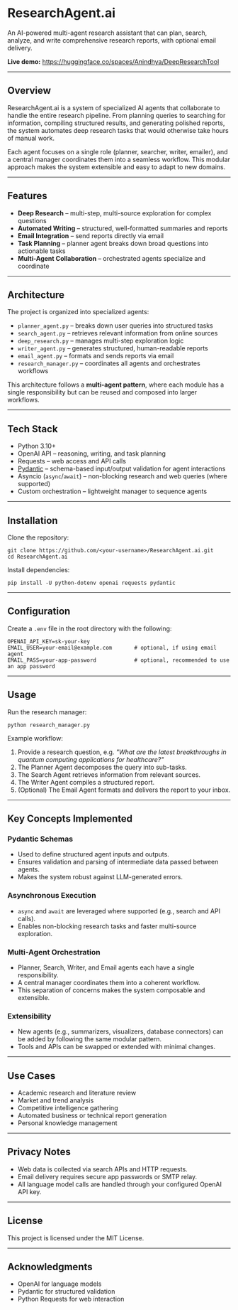 # ResearchAgent.ai

An AI-powered multi-agent research assistant that can plan, search, analyze, and write comprehensive research reports, with optional email delivery.

**Live demo:** https://huggingface.co/spaces/Anindhya/DeepResearchTool

---

## Overview

ResearchAgent.ai is a system of specialized AI agents that collaborate to handle the entire research pipeline. From planning queries to searching for information, compiling structured results, and generating polished reports, the system automates deep research tasks that would otherwise take hours of manual work.

Each agent focuses on a single role (planner, searcher, writer, emailer), and a central manager coordinates them into a seamless workflow. This modular approach makes the system extensible and easy to adapt to new domains.

---

## Features

- **Deep Research** – multi-step, multi-source exploration for complex questions  
- **Automated Writing** – structured, well-formatted summaries and reports  
- **Email Integration** – send reports directly via email  
- **Task Planning** – planner agent breaks down broad questions into actionable tasks  
- **Multi-Agent Collaboration** – orchestrated agents specialize and coordinate  

---

## Architecture

The project is organized into specialized agents:

- `planner_agent.py` – breaks down user queries into structured tasks  
- `search_agent.py` – retrieves relevant information from online sources  
- `deep_research.py` – manages multi-step exploration logic  
- `writer_agent.py` – generates structured, human-readable reports  
- `email_agent.py` – formats and sends reports via email  
- `research_manager.py` – coordinates all agents and orchestrates workflows  

This architecture follows a **multi-agent pattern**, where each module has a single responsibility but can be reused and composed into larger workflows.

---

## Tech Stack

- Python 3.10+  
- OpenAI API – reasoning, writing, and task planning  
- Requests – web access and API calls  
- [Pydantic](https://docs.pydantic.dev/) – schema-based input/output validation for agent interactions  
- Asyncio (`async`/`await`) – non-blocking research and web queries (where supported)  
- Custom orchestration – lightweight manager to sequence agents  

---

## Installation

Clone the repository:

    git clone https://github.com/<your-username>/ResearchAgent.ai.git
    cd ResearchAgent.ai

Install dependencies:

    pip install -U python-dotenv openai requests pydantic

---

## Configuration

Create a `.env` file in the root directory with the following:

    OPENAI_API_KEY=sk-your-key
    EMAIL_USER=your-email@example.com       # optional, if using email agent
    EMAIL_PASS=your-app-password            # optional, recommended to use an app password

---

## Usage

Run the research manager:

    python research_manager.py

Example workflow:

1. Provide a research question, e.g. *"What are the latest breakthroughs in quantum computing applications for healthcare?"*  
2. The Planner Agent decomposes the query into sub-tasks.  
3. The Search Agent retrieves information from relevant sources.  
4. The Writer Agent compiles a structured report.  
5. (Optional) The Email Agent formats and delivers the report to your inbox.  

---

## Key Concepts Implemented

### Pydantic Schemas
- Used to define structured agent inputs and outputs.
- Ensures validation and parsing of intermediate data passed between agents.
- Makes the system robust against LLM-generated errors.

### Asynchronous Execution
- `async` and `await` are leveraged where supported (e.g., search and API calls).
- Enables non-blocking research tasks and faster multi-source exploration.

### Multi-Agent Orchestration
- Planner, Search, Writer, and Email agents each have a single responsibility.
- A central manager coordinates them into a coherent workflow.
- This separation of concerns makes the system composable and extensible.

### Extensibility
- New agents (e.g., summarizers, visualizers, database connectors) can be added by following the same modular pattern.
- Tools and APIs can be swapped or extended with minimal changes.

---

## Use Cases

- Academic research and literature review  
- Market and trend analysis  
- Competitive intelligence gathering  
- Automated business or technical report generation  
- Personal knowledge management  

---

## Privacy Notes

- Web data is collected via search APIs and HTTP requests.  
- Email delivery requires secure app passwords or SMTP relay.  
- All language model calls are handled through your configured OpenAI API key.  

---

## License

This project is licensed under the MIT License.

---

## Acknowledgments

- OpenAI for language models  
- Pydantic for structured validation  
- Python Requests for web interaction  
